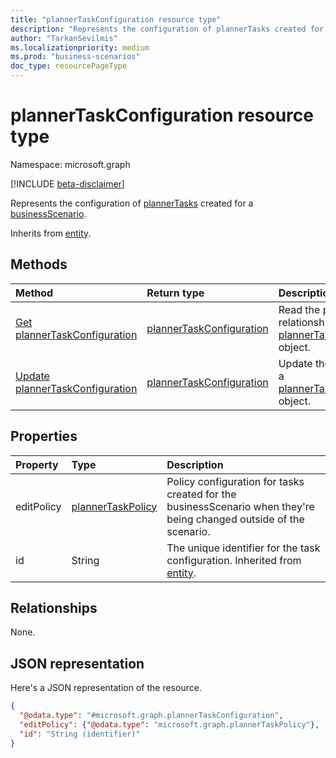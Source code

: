 ```yaml
---
title: "plannerTaskConfiguration resource type"
description: "Represents the configuration of plannerTasks created for a businessScenario."
author: "TarkanSevilmis"
ms.localizationpriority: medium
ms.prod: "business-scenarios"
doc_type: resourcePageType
---
```


# plannerTaskConfiguration resource type

Namespace: microsoft.graph

[!INCLUDE [beta-disclaimer](../../includes/beta-disclaimer.md)]

Represents the configuration of [plannerTasks](../resources/plannertask.md) created for a [businessScenario](../resources/businessscenario.md).

Inherits from [entity](../resources/entity.md).

## Methods

|Method|Return type|Description|
|:---|:---|:---|
|[Get plannerTaskConfiguration](../api/plannertaskconfiguration-get.md)|[plannerTaskConfiguration](../resources/plannertaskconfiguration.md)|Read the properties and relationships of a [plannerTaskConfiguration](../resources/plannertaskconfiguration.md) object.|
|[Update plannerTaskConfiguration](../api/plannertaskconfiguration-update.md)|[plannerTaskConfiguration](../resources/plannertaskconfiguration.md)|Update the properties of a [plannerTaskConfiguration](../resources/plannertaskconfiguration.md) object.|

## Properties

|Property|Type|Description|
|:---|:---|:---|
|editPolicy|[plannerTaskPolicy](../resources/plannertaskpolicy.md)|Policy configuration for tasks created for the businessScenario when they're being changed outside of the scenario.|
|id|String|The unique identifier for the task configuration. Inherited from [entity](../resources/entity.md).|

## Relationships

None.

## JSON representation

Here's a JSON representation of the resource.
<!-- {
  "blockType": "resource",
  "keyProperty": "id",
  "@odata.type": "microsoft.graph.plannerTaskConfiguration",
  "baseType": "microsoft.graph.entity",
  "openType": false
}
-->
``` json
{
  "@odata.type": "#microsoft.graph.plannerTaskConfiguration",
  "editPolicy": {"@odata.type": "microsoft.graph.plannerTaskPolicy"},
  "id": "String (identifier)"
}
```
